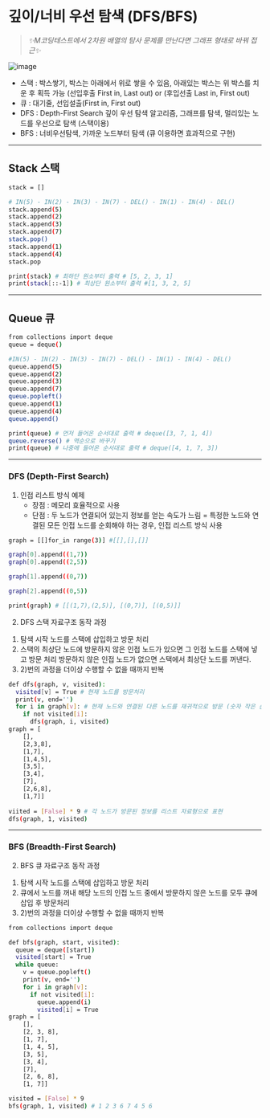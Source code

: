 # 깊이/너비 우선 탐색 (DFS/BFS)

>_✨M코딩테스트에서 2차원 배열의 탐사 문제를 만난다면 그래프 형태로 바꿔 접근✨_



![image](https://user-images.githubusercontent.com/49745654/110678131-4ea28880-8219-11eb-963b-00435a4d8fae.png)

- 스택 : 박스쌓기, 박스는 아래에서 위로 쌓을 수 있음, 아래있는 박스는 위 박스를 치운 후 획득 가능
        (선입후출 First in, Last out) or (후입선출 Last in, First out)
- 큐   : 대기줄, 선입설출(First in, First out)
- DFS : Depth-First Search 깊이 우선 탐색 알고리즘, 그래프를 탐색, 멀리있는 노드를 우선으로 탐색 (스택이용)
- BFS : 너비우선탐색, 가까운 노드부터 탐색 (큐 이용하면 효과적으로 구현) 
------------------------------
## Stack 스택
```sh
stack = []

# IN(5) - IN(2) - IN(3) - IN(7) - DEL() - IN(1) - IN(4) - DEL()
stack.append(5)
stack.append(2)
stack.append(3)
stack.append(7)
stack.pop()
stack.append(1)
stack.append(4)
stack.pop

print(stack) # 최하단 원소부터 출력 # [5, 2, 3, 1]
print(stack[::-1]) # 최상단 원소부터 출력 #[1, 3, 2, 5]
```

------------------------------
## Queue 큐
```sh
from collections import deque
queue = deque()

#IN(5) - IN(2) - IN(3) - IN(7) - DEL() - IN(1) - IN(4) - DEL()
queue.append(5)
queue.append(2)
queue.append(3)
queue.append(7)
queue.popleft()
queue.append(1)
queue.append(4)
queue.append()

print(queue) # 먼저 들어온 순서대로 출력 # deque([3, 7, 1, 4])
queue.reverse() # 역순으로 바꾸기
print(queue) # 나중에 들어온 순서대로 출력 # deque([4, 1, 7, 3])
```
------------------------------
### DFS (Depth-First Search)
1. 인접 리스트 방식 예제
    - 장점 : 메모리 효율적으로 사용
    - 단점 : 두 노드가 연결되어 있는지 정보를 얻는 속도가 느림
    = 특정한 노드와 연결된 모든 인접 노드를 순회해야 하는 경우, 인접 리스트 방식 사용
```sh
graph = [[]for_in range(3)] #[[],[],[]]

graph[0].append((1,7))
graph[0].append((2,5))

graph[1].append((0,7))

graph[2].append((0,5))

print(graph) # [[(1,7),(2,5)], [(0,7)], [(0,5)]]
```
2. DFS 스택 자료구조 동작 과정
  1) 탐색 시작 노드를 스택에 삽입하고 방문 처리
  2) 스택의 최상단 노드에 방문하지 않은 인접 노드가 있으면 그 인접 노드를 스택에 넣고 방문 처리
      방문하지 않은 인접 노드가 없으면 스택에서 최상단 노드를 꺼낸다.
  3) 2)번의 과정을 더이상 수행할 수 없을 때까지 반복
```sh
def dfs(graph, v, visited):
  visited[v] = True # 현재 노드를 방문처리
  print(v, end='')
  for i in graph[v]: # 현재 노드와 연결된 다른 노드를 재귀적으로 방문 (숫자 작은 순서)
    if not visited[i]:
      dfs(graph, i, visited)
graph = [
    [],
    [2,3,8],
    [1,7],
    [1,4,5],
    [3,5],
    [3,4],
    [7],
    [2,6,8],
    [1,7]]
    
viited = [False] * 9 # 각 노드가 방문된 정보를 리스트 자료형으로 표현
dfs(graph, 1, visited)
```
------------------------------
### BFS (Breadth-First Search)
2. BFS 큐 자료구조 동작 과정
  1) 탐색 시작 노드를 스택에 삽입하고 방문 처리
  2) 큐에서 노드를 꺼내 해당 노드의 인접 노드 중에서 방문하지 않은 노드를 모두 큐에 삽입 후 방문처리
  3) 2)번의 과정을 더이상 수행할 수 없을 때까지 반복
```sh
from collections import deque

def bfs(graph, start, visited):
  queue = deque([start])
  visited[start] = True
  while queue:
    v = queue.popleft()
    print(v, end='')
    for i in graph[v]:
      if not visited[i]:
        queue.append(i)
        visited[i] = True
graph = [
    [],
    [2, 3, 8],
    [1, 7],
    [1, 4, 5], 
    [3, 5],
    [3, 4],
    [7],
    [2, 6, 8],
    [1, 7]]

visited = [False] * 9
bfs(graph, 1, visited) # 1 2 3 6 7 4 5 6
```


























